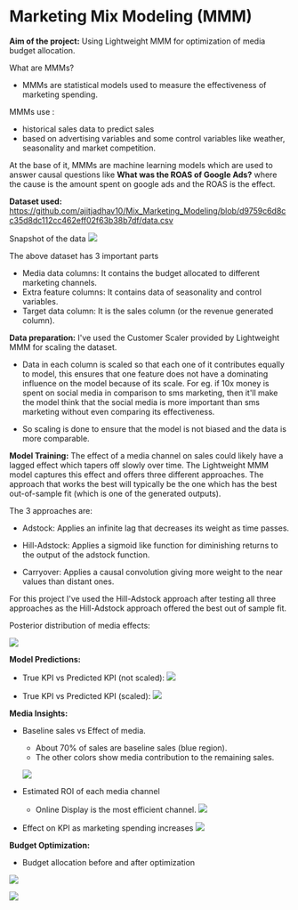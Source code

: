 # Marketing Mix Modeling (MMM)

**Aim of the project:** Using Lightweight MMM for optimization of media budget allocation.


What are MMMs?
- MMMs are statistical models used to measure the effectiveness of marketing spending.

MMMs use :
  - historical sales data to predict sales
  - based on advertising variables and some control variables like weather, seasonality and market competition.

At the base of it, MMMs are machine learning models which are used to answer causal questions like **What was the ROAS of Google Ads?** where the cause is the amount spent on google ads and the ROAS is the effect.


**Dataset used:** https://github.com/ajitjadhav10/Mix_Marketing_Modeling/blob/d9759c6d8cc35d8dc112cc462eff02f63b38b7df/data.csv

Snapshot of the data ![](https://github.com/ajitjadhav10/Mix_Marketing_Modeling/blob/d9759c6d8cc35d8dc112cc462eff02f63b38b7df/Images/Screenshot%202024-06-17%20at%203.41.25%20PM.png)

The above dataset has 3 important parts
- Media data columns: It contains the budget allocated to different marketing channels.
- Extra feature columns: It contains data of seasonality and control variables.
- Target data column: It is the sales column (or the revenue generated column).



**Data preparation:** I've used the Customer Scaler provided by Lightweight MMM for scaling the dataset.

- Data in each column is scaled so that each one of it contributes equally to model, this ensures that one feature does not have a dominating influence on the model because of its scale. For eg. if 10x money is spent on social media in comparison to sms marketing, then it'll make the model think that the social media is more important than sms marketing without even comparing its effectiveness.

- So scaling is done to ensure that the model is not biased and the data is more comparable.


**Model Training:**
The effect of a media channel on sales could likely have a lagged effect which tapers off slowly over time. The Lightweight MMM model captures this effect and offers three different approaches. The approach that works the best will typically be the one which has the best out-of-sample fit (which is one of the generated outputs).

The 3 approaches are:

- Adstock: Applies an infinite lag that decreases its weight as time passes.

- Hill-Adstock: Applies a sigmoid like function for diminishing returns to the output of the adstock function.

- Carryover: Applies a causal convolution giving more weight to the near values than distant ones.

For this project I've used the Hill-Adstock approach after testing all three approaches as the Hill-Adstock approach offered the best out of sample fit.


Posterior distribution of media effects:

![](https://github.com/ajitjadhav10/Mix_Marketing_Modeling/blob/c19fb9294b71c943cf3c79f2fde996efa7822524/Images/Screenshot%202024-06-17%20at%204.12.09%20PM.png)



**Model Predictions:**


- True KPI vs Predicted KPI (not scaled):
![](https://github.com/ajitjadhav10/Mix_Marketing_Modeling/blob/415168dde22541b32438577d6f686dbc38bf5c94/Images/Screenshot%202024-06-17%20at%203.56.35%20PM.png)

- True KPI vs Predicted KPI (scaled):
![](https://github.com/ajitjadhav10/Mix_Marketing_Modeling/blob/415168dde22541b32438577d6f686dbc38bf5c94/Images/Screenshot%202024-06-17%20at%203.56.43%20PM.png)


**Media Insights:**

 - Baseline sales vs Effect of media.
   - About 70% of sales are baseline sales (blue region).
   - The other colors show media contribution to the remaining sales.

   ![](https://github.com/ajitjadhav10/Mix_Marketing_Modeling/blob/8d9c9322cff2d37a78c9071d3e4eb9121ff075a6/Images/download.png)


- Estimated ROI of each media channel
  -  Online Display is the most efficient channel.
  ![](https://github.com/ajitjadhav10/Mix_Marketing_Modeling/blob/b79209d2adca5290a3a212b8fd62cab856de3a2c/Images/Screenshot%202024-06-17%20at%203.57.37%20PM.png)


- Effect on KPI as marketing spending increases
![](https://github.com/ajitjadhav10/Mix_Marketing_Modeling/blob/f0b0447dfeb7dc75349914d08fca9f0a6c9c40fe/Images/Screenshot%202024-06-17%20at%204.03.45%20PM.png)



**Budget Optimization:**
- Budget allocation before and after optimization 

![](https://github.com/ajitjadhav10/Mix_Marketing_Modeling/blob/f0b0447dfeb7dc75349914d08fca9f0a6c9c40fe/Images/Screenshot%202024-06-17%20at%204.04.02%20PM.png)


![](https://github.com/ajitjadhav10/Mix_Marketing_Modeling/blob/f0b0447dfeb7dc75349914d08fca9f0a6c9c40fe/Images/Screenshot%202024-06-17%20at%204.04.52%20PM.png)



























